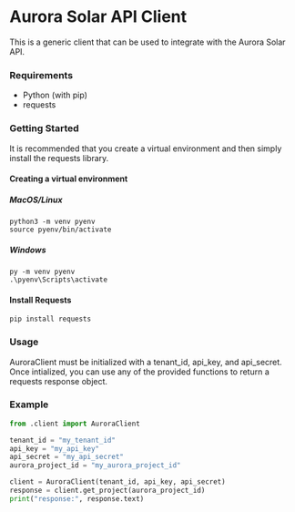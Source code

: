 # Aurora Solar API Client

This is a generic client that can be used to integrate with the Aurora Solar API.

### Requirements
* Python (with pip)
* requests

### Getting Started

It is recommended that you create a virtual environment and then simply install the requests library.

#### Creating a virtual environment
##### MacOS/Linux
	python3 -m venv pyenv
	source pyenv/bin/activate

##### Windows
	py -m venv pyenv
	.\pyenv\Scripts\activate

#### Install Requests

	pip install requests

### Usage
AuroraClient must be initialized with a tenant_id, api_key, and api_secret. Once intialized, you can use any of the provided functions to return a requests response object.

### Example
```python
from .client import AuroraClient

tenant_id = "my_tenant_id"
api_key = "my_api_key"
api_secret = "my_api_secret"
aurora_project_id = "my_aurora_project_id"

client = AuroraClient(tenant_id, api_key, api_secret)
response = client.get_project(aurora_project_id)
print("response:", response.text)
```
